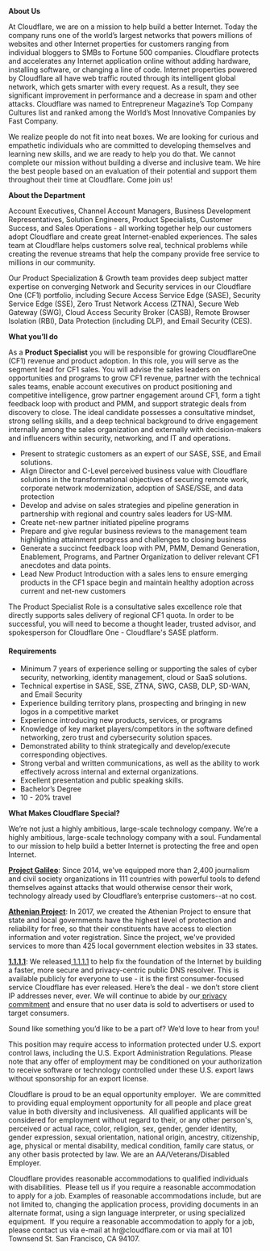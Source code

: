 <div class="content-intro">
	<div><strong>About Us</strong></div>
	<div>
		<p>At Cloudflare, we are on a mission to help build a better Internet. Today the company runs one of the world’s largest networks that powers millions of websites and other Internet properties for customers ranging from individual bloggers to SMBs to Fortune 500 companies. Cloudflare protects and accelerates any Internet application online without adding hardware, installing software, or changing a line of code. Internet properties powered by Cloudflare all have web traffic routed through its intelligent global network, which gets smarter with every request. As a result, they see significant improvement in performance and a decrease in spam and other attacks. Cloudflare was named to Entrepreneur Magazine’s Top Company Cultures list and ranked among the World’s Most Innovative Companies by Fast Company.&nbsp;</p>
		<p><span style="font-weight: 400;">We realize people do not fit into neat boxes. We are looking for curious and empathetic individuals who are committed to developing themselves and learning new skills, and we are ready to help you do that. We cannot complete our mission without building a diverse and inclusive team. We hire the best people based on an evaluation of their potential and support them throughout their time at Cloudflare. Come join us!&nbsp;</span></p>
	</div>
</div>
<p><strong>About the Department</strong></p>
<p>Account Executives, Channel Account Managers, Business Development Representatives, Solution Engineers, Product Specialists, Customer Success, and Sales Operations - all working together help our customers adopt Cloudflare and create great Internet-enabled experiences. The sales team at Cloudflare helps customers solve real, technical problems while creating the revenue streams that help the company provide free service to millions in our community.</p>
<p>Our Product Specialization &amp; Growth team provides deep subject matter expertise on converging Network and Security services in our Cloudflare One (CF1) portfolio, including Secure Access Service Edge (SASE), Security Service Edge (SSE), Zero Trust Network Access (ZTNA), Secure Web Gateway (SWG), Cloud Access Security Broker (CASB), Remote Browser Isolation (RBI), Data Protection (including DLP), and Email Security (CES).</p>
<p><strong>What you’ll do</strong></p>
<p>As a <strong>Product Specialist</strong> you will be responsible for growing CloudflareOne (CF1) revenue and product adoption. In this role, you will serve as the segment lead for CF1 sales. You will advise the sales leaders on opportunities and programs to grow CF1 revenue, partner with the technical sales teams, enable account executives on product positioning and competitive intelligence, grow partner engagement around CF1, form a tight feedback loop with product and PMM, and support strategic deals from discovery to close. The ideal candidate possesses a consultative mindset, strong selling skills, and a deep technical background to drive engagement internally among the sales organization and externally with decision-makers and influencers within security, networking, and IT and operations.</p>
<ul>
	<li>Present to strategic customers as an expert of our SASE, SSE, and Email solutions.</li>
	<li>Align Director and C-Level perceived business value with Cloudflare solutions in the transformational objectives of securing remote work, corporate network modernization, adoption of SASE/SSE, and data protection</li>
	<li>Develop and advise on sales strategies and pipeline generation in partnership with regional and country sales leaders for US-MM.&nbsp;</li>
	<li>Create net-new partner initiated pipeline programs</li>
	<li>Prepare and give regular business reviews to the management team highlighting attainment progress and challenges to closing business</li>
	<li>Generate a succinct feedback loop with PM, PMM, Demand Generation, Enablement, Programs, and Partner Organization to deliver relevant CF1 anecdotes and data points.</li>
	<li>Lead New Product Introduction with a sales lens to ensure emerging products in the CF1 space begin and maintain healthy adoption across current and net-new customers</li>
</ul>
<p>The Product Specialist Role is a consultative sales excellence role that directly supports sales delivery of regional CF1 quota. In order to be successful, you will need to become a thought leader, trusted advisor, and spokesperson for Cloudflare One - Cloudflare's SASE platform.</p>
<h4><strong>Requirements</strong></h4>
<ul>
	<li>Minimum 7 years of experience selling or supporting the sales of cyber security, networking, identity management, cloud or SaaS solutions.</li>
	<li>Technical expertise in SASE, SSE, ZTNA, SWG, CASB, DLP, SD-WAN, and Email Security</li>
	<li>Experience building territory plans, prospecting and bringing in new logos in a competitive market</li>
	<li>Experience introducing new products, services, or programs</li>
	<li>Knowledge of key market players/competitors in the software defined networking, zero trust and cybersecurity solution spaces.</li>
	<li>Demonstrated ability to think strategically and develop/execute corresponding objectives.</li>
	<li>Strong verbal and written communications, as well as the ability to work effectively across internal and external organizations.</li>
	<li>Excellent presentation and public speaking skills.</li>
	<li>Bachelor’s Degree</li>
	<li>10 - 20% travel</li>
</ul>
<div class="content-conclusion">
	<p><strong>What Makes Cloudflare Special?</strong></p>
	<p><span style="font-weight: 400;">We’re not just a highly ambitious, large-scale technology company. We’re a highly ambitious, large-scale technology company with a soul. Fundamental to our mission to help build a better Internet is protecting the free and open Internet.</span></p>
	<p><a href="https://blog.cloudflare.com/protecting-free-expression-online/"><strong>Project Galileo</strong></a><span style="font-weight: 400;">: Since 2014, we've equipped more than 2,400 journalism and civil society organizations in 111 countries with powerful tools to defend themselves against attacks that would otherwise censor their work, technology already used by Cloudflare’s enterprise customers--at no cost.</span></p>
	<p><strong><a href="https://www.cloudflare.com/athenian/">Athenian Project</a></strong><span style="font-weight: 400;">: In 2017, we created the Athenian Project to ensure that state and local governments have the highest level of protection and reliability for free, so that their constituents have access to election information and voter registration. Since the project, we've provided services to more than 425 local government election websites in 33 states.</span></p>
	<p><a href="https://1.1.1.1/"><strong>1.1.1.1</strong></a><span style="font-weight: 400;">: We released</span><a href="https://1.1.1.1/"> <span style="font-weight: 400;">1.1.1.1</span></a><span style="font-weight: 400;"> to help fix the foundation of the Internet by building a faster, more secure and privacy-centric public DNS resolver. This is available publicly for everyone to use - it is the first consumer-focused service Cloudflare has ever released. Here’s the deal - we don’t store client IP addresses never, ever. We will continue to abide by our</span><a href="https://developers.cloudflare.com/1.1.1.1/privacy/public-dns-resolver"> privacy commitment</a><span style="font-weight: 400;"> and ensure that no user data is sold to advertisers or used to target consumers.</span></p>
	<p><span style="font-weight: 400;">Sound like something you’d like to be a part of? We’d love to hear from you!</span></p>
	<p><span style="font-weight: 400;">This position may require access to information protected under U.S. export control laws, including the U.S. Export Administration Regulations. Please note that any offer of employment may be conditioned on your authorization to receive software or technology controlled under these U.S. export laws without sponsorship for an export license.</span></p>
	<p><span style="font-weight: 400;">Cloudflare is proud to be an equal opportunity employer. &nbsp;We are committed to providing equal employment opportunity for all people and place great value in both diversity and inclusiveness. &nbsp;All qualified applicants will be considered for employment without regard to their, or any other person's, perceived or actual</span> <span style="font-weight: 400;">race, color, religion, sex, gender, gender identity, gender expression, sexual orientation, national origin, ancestry, citizenship, age, physical or mental disability, medical condition, family care status, or any other basis protected by law. </span><span style="font-weight: 400;">We are an AA/Veterans/Disabled Employer.</span></p>
	<p><span style="font-weight: 400;">Cloudflare provides reasonable accommodations to qualified individuals with disabilities. &nbsp;Please tell us if you require a reasonable accommodation to apply for a job. Examples of reasonable accommodations include, but are not limited to, changing the application process, providing documents in an alternate format, using a sign language interpreter, or using specialized equipment. &nbsp;If you require a reasonable accommodation to apply for a job, please contact us via e-mail at </span><span style="font-weight: 400;">hr@cloudflare.com</span><span style="font-weight: 400;"> or via mail at 101 Townsend St. San Francisco, CA 94107.</span></p>
</div>